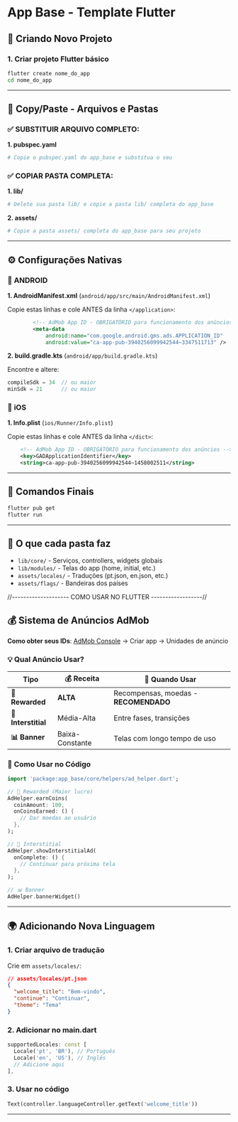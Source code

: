 # App Base - Template Flutter

## 🚀 Criando Novo Projeto

### 1. Criar projeto Flutter básico
```bash
flutter create nome_do_app
cd nome_do_app
```

---

## 📁 Copy/Paste - Arquivos e Pastas

### ✅ **SUBSTITUIR ARQUIVO COMPLETO:**

**1. pubspec.yaml**
```bash
# Copie o pubspec.yaml do app_base e substitua o seu
```

### ✅ **COPIAR PASTA COMPLETA:**

**1. lib/**
```bash
# Delete sua pasta lib/ e copie a pasta lib/ completa do app_base
```

**2. assets/**
```bash
# Copie a pasta assets/ completa do app_base para seu projeto
```

---

## ⚙️ Configurações Nativas

### 🤖 **ANDROID**

**1. AndroidManifest.xml** (`android/app/src/main/AndroidManifest.xml`)

Copie estas linhas e cole ANTES da linha `</application>`:
```xml
        <!-- AdMob App ID - OBRIGATÓRIO para funcionamento dos anúncios -->
        <meta-data
            android:name="com.google.android.gms.ads.APPLICATION_ID"
            android:value="ca-app-pub-3940256099942544~3347511713" />
```

**2. build.gradle.kts** (`android/app/build.gradle.kts`)

Encontre e altere:
```kotlin
compileSdk = 34  // ou maior
minSdk = 21      // ou maior
```

### 🍎 **iOS**

**1. Info.plist** (`ios/Runner/Info.plist`)

Copie estas linhas e cole ANTES da linha `</dict>`:
```xml
	<!-- AdMob App ID - OBRIGATÓRIO para funcionamento dos anúncios -->
	<key>GADApplicationIdentifier</key>
	<string>ca-app-pub-3940256099942544~1458002511</string>
```

---

## 🏃 Comandos Finais

```bash
flutter pub get
flutter run
```

---

## 📁 O que cada pasta faz

- `lib/core/` - Serviços, controllers, widgets globais
- `lib/modules/` - Telas do app (home, initial, etc.)
- `assets/locales/` - Traduções (pt.json, en.json, etc.)
- `assets/flags/` - Bandeiras dos países

//-------------------- COMO USAR NO FLUTTER ------------------//

## 💰 Sistema de Anúncios AdMob

**Como obter seus IDs**: [AdMob Console](https://admob.google.com) → Criar app → Unidades de anúncio

### 💡 **Qual Anúncio Usar?**

| Tipo | 💰 Receita | 🎯 Quando Usar |
|------|------------|-----------------|
| **🤑 Rewarded** | **ALTA** | Recompensas, moedas - **RECOMENDADO** |
| **🧠 Interstitial** | Média-Alta | Entre fases, transições |
| **📊 Banner** | Baixa-Constante | Telas com longo tempo de uso |

### 🚀 **Como Usar no Código**

```dart
import 'package:app_base/core/helpers/ad_helper.dart';

// 🤑 Rewarded (Maior lucro)
AdHelper.earnCoins(
  coinAmount: 100,
  onCoinsEarned: () {
    // Dar moedas ao usuário
  },
);

// 🧠 Interstitial
AdHelper.showInterstitialAd(
  onComplete: () {
    // Continuar para próxima tela
  },
);

// 📊 Banner
AdHelper.bannerWidget()
```

---

## 🌍 Adicionando Nova Linguagem

### 1. **Criar arquivo de tradução**
Crie em `assets/locales/`:
```json
// assets/locales/pt.json
{
  "welcome_title": "Bem-vindo",
  "continue": "Continuar",
  "theme": "Tema"
}
```

### 2. **Adicionar no main.dart**
```dart
supportedLocales: const [
  Locale('pt', 'BR'), // Português
  Locale('en', 'US'), // Inglês
  // Adicione aqui
],
```

### 3. **Usar no código**
```dart
Text(controller.languageController.getText('welcome_title'))
```

---



